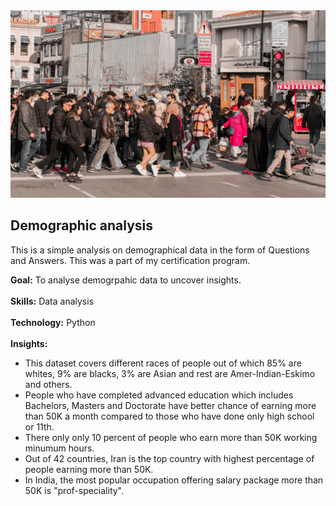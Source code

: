 
<img src="https://github.com/Abhishek321Kumar/Data-analysis-files/blob/main/Demographic analysis/demographic.jpg" alt="demographic data" width="100%" height="300" style="object-fit:cover; " />

## Demographic analysis
<p>This is a simple analysis on demographical data in the form of Questions and Answers. This was a part of my certification program.</p>
<div><b>Goal:</b> To analyse demogrpahic data to uncover insights.</div>
<br/>
<div><b>Skills:</b> Data analysis</div>
<br/>
<div><b>Technology:</b> Python</div>
<br/>
<div><b>Insights:</b> 
<ul>
<li>This dataset covers different races of people out of which 85% are whites, 9% are blacks, 3% are Asian and rest are Amer-Indian-Eskimo and others.</li>  
<li>People who have completed advanced education which includes Bachelors, Masters and Doctorate have better chance of earning more than 50K a month compared to those who have done only high school or 11th.</li>  
<li>There only only 10 percent of people who earn more than 50K working minumum hours.</li>
<li>Out of 42 countries, Iran is the top country with highest percentage of people earning more than 50K.</li>
<li>In India, the most popular occupation offering salary package more than 50K is "prof-speciality".</li>
</ul>
</div>
